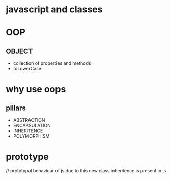 # javascript and classes
# OOP
## OBJECT
- collection of properties and methods
- toLowerCase
# why use oops

## pillars
- ABSTRACTION
- ENCAPSULATION
- INHERITENCE
- POLYMORPHISM


# prototype
// prototypal behaviour of js due to this new class inheritence is present in js
